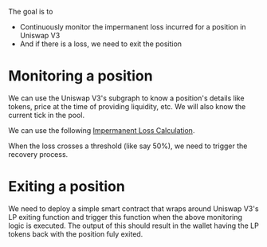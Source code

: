The goal is to

- Continuously monitor the impermanent loss incurred for a position in Uniswap V3
- And if there is a loss, we need to exit the position

# Monitoring a position

We can use the Uniswap V3's subgraph to know a position's details like tokens, price at the time of providing liquidity, etc. We will also know the current tick in the pool.

We can use the following [Impermanent Loss Calculation](https://github.com/atiselsts/uniswap-v3-liquidity-math/blob/master/subgraph-liquidity-single-position-example.py).

When the loss crosses a threshold (like say 50%), we need to trigger the recovery process.

# Exiting a position

We need to deploy a simple smart contract that wraps around Uniswap V3's LP exiting function and trigger this function when the above monitoring logic is executed. The output of this should result in the wallet having the LP tokens back with the position fuly exited.
